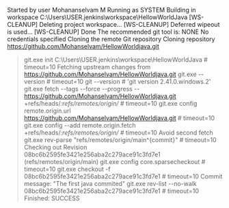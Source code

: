 Started by user Mohananselvam M
Running as SYSTEM
Building in workspace C:\Users\USER\.jenkins\workspace\HellowWorldJava
[WS-CLEANUP] Deleting project workspace...
[WS-CLEANUP] Deferred wipeout is used...
[WS-CLEANUP] Done
The recommended git tool is: NONE
No credentials specified
Cloning the remote Git repository
Cloning repository https://github.com/Mohanselvam/HellowWorldjava.git
 > git.exe init C:\Users\USER\.jenkins\workspace\HellowWorldJava # timeout=10
Fetching upstream changes from https://github.com/Mohanselvam/HellowWorldjava.git
 > git.exe --version # timeout=10
 > git --version # 'git version 2.41.0.windows.2'
 > git.exe fetch --tags --force --progress -- https://github.com/Mohanselvam/HellowWorldjava.git +refs/heads/*:refs/remotes/origin/* # timeout=10
 > git.exe config remote.origin.url https://github.com/Mohanselvam/HellowWorldjava.git # timeout=10
 > git.exe config --add remote.origin.fetch +refs/heads/*:refs/remotes/origin/* # timeout=10
Avoid second fetch
 > git.exe rev-parse "refs/remotes/origin/main^{commit}" # timeout=10
Checking out Revision 08bc6b2595fe3421e256aba2c279ace91c3fd7e1 (refs/remotes/origin/main)
 > git.exe config core.sparsecheckout # timeout=10
 > git.exe checkout -f 08bc6b2595fe3421e256aba2c279ace91c3fd7e1 # timeout=10
Commit message: "The first java commited"
 > git.exe rev-list --no-walk 08bc6b2595fe3421e256aba2c279ace91c3fd7e1 # timeout=10
Finished: SUCCESS

